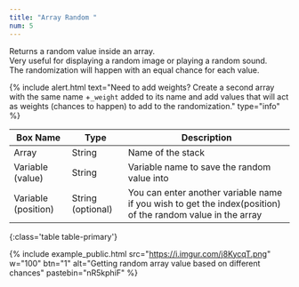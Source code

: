 ```yaml
---
title: "Array Random "
num: 5
---
```


Returns a random value inside an array.\
Very useful for displaying a random image or playing a random sound.\
The randomization will happen with an equal chance for each value.

{% include alert.html text="Need to add weights? Create a second array with the same name +<code>_weight</code> added to its name and add values that will act as weights (chances to happen) to add to the randomization." type="info" %} 


| Box Name | Type | Description | 
|-------|--------|--------
|Array	|String	| Name of the stack
| Variable (value) | String | Variable name to save the random value into|
| Variable (position) |	String (optional) |	You can enter another variable name if you wish to get the index(position) of the random value in the array
{:class='table table-primary'}

{% include example_public.html src="https://i.imgur.com/j8KycqT.png" w="100" btn="1" alt="Getting random array value based on different chances" pastebin="nR5kphiF"  %} 







